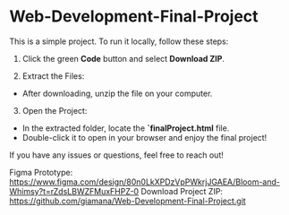 # Web-Development-Final-Project

This is a simple project. To run it locally, follow these steps:
  1. Click the green **Code** button and select **Download ZIP**.

  2. Extract the Files:
   - After downloading, unzip the file on your computer.

  3. Open the Project:
   - In the extracted folder, locate the **`finalProject.html** file.
   - Double-click it to open in your browser and enjoy the final project!

If you have any issues or questions, feel free to reach out!

Figma Prototype: https://www.figma.com/design/80n0LkXPDzVpPWkrjJGAEA/Bloom-and-Whimsy?t=rZdsLBWZFMuxFHPZ-0
Download Project ZIP: https://github.com/giamana/Web-Development-Final-Project.git
